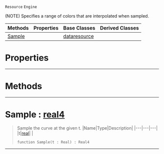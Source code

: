  `Resource` `Engine`



(NOTE) Specifies a range of colors that are interpolated when sampled.

|Methods|Properties|Base Classes|Derived Classes|
|---|---|---|---|
|[ Sample](https://github.com/zeroengineteam/ZeroDocs/code_reference/class_reference/colorgradient.markdown#sample-zero-engine-docum)| |[dataresource](https://github.com/zeroengineteam/ZeroDocs/code_reference/class_reference/dataresource.markdown)| |


 #  Properties


---  
 #  Methods


---  
 #  Sample : [real4](https://github.com/zeroengineteam/ZeroDocs/code_reference/zilch_base_types/real4.markdown)

> Sample the curve at the given t.
> |Name|Type|Description|
> |---|---|---|
> |t|[real](https://github.com/zeroengineteam/ZeroDocs/code_reference/zilch_base_types/real.markdown)| |
> ``` lang=cpp, name=Zilch
> function Sample(t : Real) : Real4
> ``` 


---  
 

 